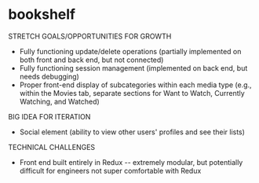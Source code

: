 # bookshelf

STRETCH GOALS/OPPORTUNITIES FOR GROWTH
- Fully functioning update/delete operations (partially implemented on both front and back end, but not connected)
- Fully functioning session management (implemented on back end, but needs debugging)
- Proper front-end display of subcategories within each media type (e.g., within the Movies tab, separate sections for Want to Watch, Currently Watching, and Watched)

BIG IDEA FOR ITERATION
- Social element (ability to view other users' profiles and see their lists)

TECHNICAL CHALLENGES
- Front end built entirely in Redux -- extremely modular, but potentially difficult for engineers not super comfortable with Redux
